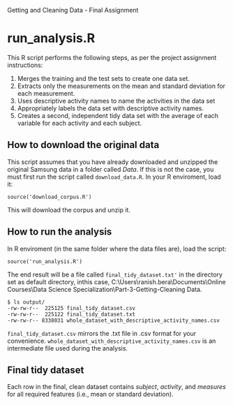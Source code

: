 Getting and Cleaning Data - Final Assignment
# run_analysis.R

This R script performs the following steps, as per the project assignment instructions:

1. Merges the training and the test sets to create one data set.
2. Extracts only the measurements on the mean and standard deviation for each measurement. 
3. Uses descriptive activity names to name the activities in the data set
4. Appropriately labels the data set with descriptive activity names. 
5. Creates a second, independent tidy data set with the average of each variable for each activity and each subject.

## How to download the original data

This script assumes that you have already downloaded and unzipped the original Samsung data in a folder called _Data_. If this is not the case, you must first run the script called `download_data.R`. In your R enviroment, load it:

```
source('download_corpus.R')
```
This will download the corpus and unzip it.
## How to run the analysis

In R enviroment (in the same folder where the data files are), load the script:

```
source('run_analysis.R')
```

The end result will be a file called `final_tidy_dataset.txt'` in the directory set as default directory, inthis case, C:\Users\ranish.bera\Documents\Online Courses\Data Science Specialization\Part-3-Getting-Cleaning Data.

```
$ ls output/
-rw-rw-r--  225125 final_tidy_dataset.csv
-rw-rw-r--  225122 final_tidy_dataset.txt
-rw-rw-r-- 8338031 whole_dataset_with_descriptive_activity_names.csv
```

`final_tidy_dataset.csv` mirrors the .txt file in .csv format for your convenience.
`whole_dataset_with_descriptive_activity_names.csv` is an intermediate file used during the analysis.

## Final tidy dataset

Each row in the final, clean dataset contains _subject_, _activity_, and _measures_ for all required features (i.e., mean or standard deviation).
